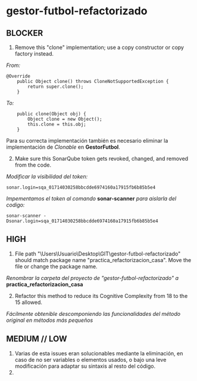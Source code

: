 # gestor-futbol-refactorizado

## BLOCKER

1. Remove this "clone" implementation; use a copy constructor or copy factory instead.

*From:*
```
@Override
    public Object clone() throws CloneNotSupportedException {
        return super.clone();
    }
```
*To:*
```
    public clone(Object obj) {
        Object clone = new Object();
        this.clone = this.obj;
    }
```
Para su correcta implementación también es necesario eliminar la implementación de *Clonable* en **GestorFutbol**.

2. Make sure this SonarQube token gets revoked, changed, and removed from the code.

*Modificar la visibilidad del token:*
```
sonar.login=sqa_01714030258bbcdde6974160a17915fb6b85b5e4
```

*Impementamos el token al comando* **sonar-scanner** *para aislarla del codigo:*

```
sonar-scanner -Dsonar.login=sqa_01714030258bbcdde6974160a17915fb6b85b5e4
```

## HIGH

1. File path "\Users\Usuario\Desktop\GIT\gestor-futbol-refactorizado" should match package name "practica_refactorizacion_casa". Move the file or change the package name.

*Renombrar la carpeta del proyecto de "gestor-futbol-refactorizado" a* **practica_refactorizacion_casa**


2. Refactor this method to reduce its Cognitive Complexity from 18 to the 15 allowed.

*Fácilmente obtenible descomponiendo las funcionalidades del método original en métodos más pequeños*


## MEDIUM // LOW

1. Varias de esta issues eran solucionables mediante la eliminación, en caso de no ser variables o elementos usados, o bajo una leve modificación para adaptar su sintaxis al resto del código.
2. 